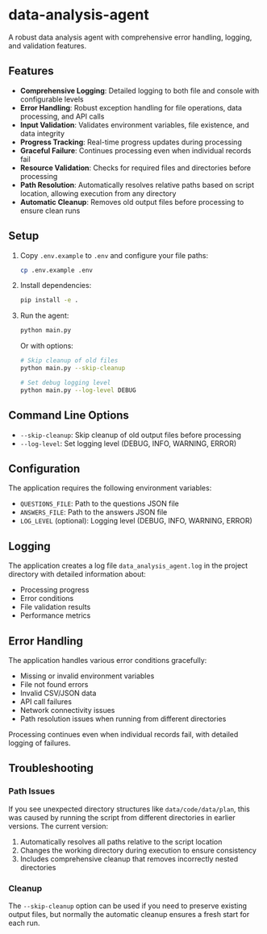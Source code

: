 # data-analysis-agent

A robust data analysis agent with comprehensive error handling, logging, and validation features.

## Features

- **Comprehensive Logging**: Detailed logging to both file and console with configurable levels
- **Error Handling**: Robust exception handling for file operations, data processing, and API calls
- **Input Validation**: Validates environment variables, file existence, and data integrity
- **Progress Tracking**: Real-time progress updates during processing
- **Graceful Failure**: Continues processing even when individual records fail
- **Resource Validation**: Checks for required files and directories before processing
- **Path Resolution**: Automatically resolves relative paths based on script location, allowing execution from any directory
- **Automatic Cleanup**: Removes old output files before processing to ensure clean runs

## Setup

1. Copy `.env.example` to `.env` and configure your file paths:
   ```bash
   cp .env.example .env
   ```

2. Install dependencies:
   ```bash
   pip install -e .
   ```

3. Run the agent:
   ```bash
   python main.py
   ```

   Or with options:
   ```bash
   # Skip cleanup of old files
   python main.py --skip-cleanup
   
   # Set debug logging level
   python main.py --log-level DEBUG
   ```

## Command Line Options

- `--skip-cleanup`: Skip cleanup of old output files before processing
- `--log-level`: Set logging level (DEBUG, INFO, WARNING, ERROR)

## Configuration

The application requires the following environment variables:

- `QUESTIONS_FILE`: Path to the questions JSON file
- `ANSWERS_FILE`: Path to the answers JSON file
- `LOG_LEVEL` (optional): Logging level (DEBUG, INFO, WARNING, ERROR)

## Logging

The application creates a log file `data_analysis_agent.log` in the project directory with detailed information about:

- Processing progress
- Error conditions
- File validation results
- Performance metrics

## Error Handling

The application handles various error conditions gracefully:

- Missing or invalid environment variables
- File not found errors
- Invalid CSV/JSON data
- API call failures
- Network connectivity issues
- Path resolution issues when running from different directories

Processing continues even when individual records fail, with detailed logging of failures.

## Troubleshooting

### Path Issues
If you see unexpected directory structures like `data/code/data/plan`, this was caused by running the script from different directories in earlier versions. The current version:

1. Automatically resolves all paths relative to the script location
2. Changes the working directory during execution to ensure consistency  
3. Includes comprehensive cleanup that removes incorrectly nested directories

### Cleanup
The `--skip-cleanup` option can be used if you need to preserve existing output files, but normally the automatic cleanup ensures a fresh start for each run.